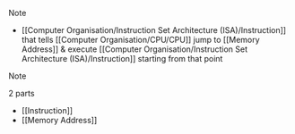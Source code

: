 > [!note]
> - [[Computer Organisation/Instruction Set Architecture (ISA)/Instruction]] that tells [[Computer Organisation/CPU/CPU]] jump to [[Memory Address]] & execute [[Computer Organisation/Instruction Set Architecture (ISA)/Instruction]] starting from that point

>[!note]
>2 parts
>- [[Instruction]]
>- [[Memory Address]]